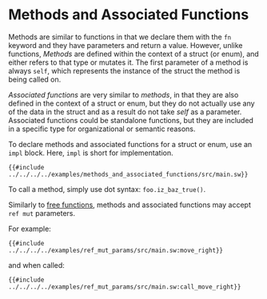 # Methods and Associated Functions

<!-- This section should explain methods & associated functions in Sway -->
<!-- methods_af:example:start -->
Methods are similar to functions in that we declare them with the `fn` keyword and they have parameters and return a value. However, unlike functions, _Methods_ are defined within the context of a struct (or enum), and either refers to that type or mutates it. The first parameter of a method is always `self`, which represents the instance of the struct the method is being called on.

_Associated functions_ are very similar to _methods_, in that they are also defined in the context of a struct or enum, but they do not actually use any of the data in the struct and as a result do not take _self_ as a parameter. Associated functions could be standalone functions, but they are included in a specific type for organizational or semantic reasons.

To declare methods and associated functions for a struct or enum, use an `impl` block. Here, `impl` is short for implementation.
<!-- methods_af:example:end -->

```sway
{{#include ../../../../examples/methods_and_associated_functions/src/main.sw}}
```

<!-- This section should explain how to call a method -->
<!-- call_method:example:start -->
To call a method, simply use dot syntax: `foo.iz_baz_true()`.
<!-- call_method:example:end -->

<!-- This section should explain how methods + assoc. fns can accept `ref mut` params -->
<!-- ref_mut:example:start -->
Similarly to [free functions](functions.md), methods and associated functions may accept `ref mut` parameters.
<!-- ref_mut:example:end -->

For example:

```sway
{{#include ../../../../examples/ref_mut_params/src/main.sw:move_right}}
```

and when called:

```sway
{{#include ../../../../examples/ref_mut_params/src/main.sw:call_move_right}}
```
